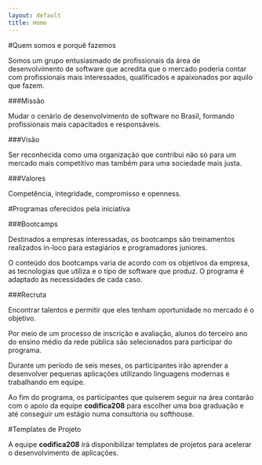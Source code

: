 ```yaml
---
layout: default
title: Home
---
```


#Quem somos e porquê fazemos

Somos um grupo entusiasmado de profissionais da área de desenvolvimento de software que acredita que o mercado poderia contar com profissionais mais interessados, qualificados e apaixonados por aquilo que fazem.

###Missão

Mudar o cenário de desenvolvimento de software no Brasil, formando profissionais mais capacitados e responsáveis.

###Visão

Ser reconhecida como uma organização que contribui não só para um mercado mais competitivo mas também para uma sociedade mais justa.

###Valores

Competência, integridade, compromisso e openness.

#Programas oferecidos pela iniciativa

###Bootcamps

Destinados a empresas interessadas, os bootcamps são treinamentos realizados in-loco para estagiários e programadores juniores.

O conteúdo dos bootcamps varia de acordo com os objetivos da empresa, as tecnologias que utiliza e o tipo de software que produz. O programa é adaptado às necessidades de cada caso.

###Recruta

Encontrar talentos e permitir que eles tenham oportunidade no mercado é o objetivo.

Por meio de um processo de inscrição e avaliação, alunos do terceiro ano do ensino médio da rede pública são selecionados para participar do programa.

Durante um período de seis meses, os participantes irão aprender a desenvolver pequenas aplicações utilizando linguagens modernas e trabalhando em equipe.

Ao fim do programa, os participantes que quiserem seguir na área contarão com o apoio da equipe **codifica208** para escolher uma boa graduação e até conseguir um estágio numa consultoria ou softhouse.

#Templates de Projeto

A equipe **codifica208** irá disponibilizar templates de projetos para acelerar o desenvolvimento de aplicações.